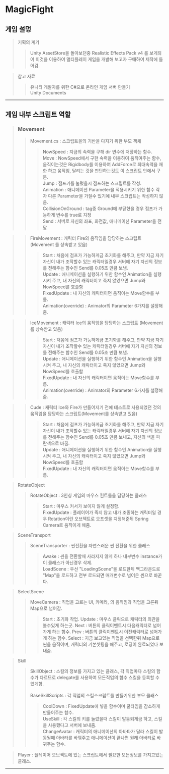 # MagicFight

## 게임 설멍

> 기획의 계기
>> Unity AssetStore을 돌아보던중 Realistic Effects Pack v4 를 보게되어 
>> 이것을 이용하여 멀티플레이 게임을 개발해 보고자 구매하여 제작에 들어감.

> 참고 자료
>> 유니티 개발자를 위한 C#으로 온라인 게임 서버 만들기  
>> Unity Documents

---------

## 게임 내부 스크립트 역할

> ### Movement
> > Movement.cs : 스크립트을의 기반을 다지기 위한 부모 객체 
> > > NowSpeed : 지금의 속력을 구해 dir 변수에 저장하는 함수.   
> > > Move : NowSpeed에서 구한 속력을 이용하여 움직여주는 함수,움직이는것은 Rigidbody를 이용하여 AddForce로 최대속력을 재한 하고 움직임, 달리는 것을 판단하는것도 이 스크립트 안에서 구분.  
> > > Jump : 점프키를 눌렀을시 점프하는 스크립트를 작성.  
> > > Animation : 애니메이션 Parameter을 적용시키기 위한 함수 각자 다른 Parameter을 가질수 있기에 내부 스크립트는 작성하지 않음.  
> > > CollisionOnGround : tag중 Ground에 부딛혔을 경우 점프가 가능하게 변수를 true로 지정  
> > > Send : 서버로 자신의 좌표, 화전값, 애니메이션 Parameter을 전달  

> > FireMovement : 캐릭터 Fire의 움직임을 담당하는 스크립트 (Movement 를 상속받고 있음)
> > > Start : 처음에 점프가 가능하게금 초기화를 해주고, 만약 지금 자기자신이 내가 조작할수 있는 캐릭터일경우 서버에 자기 자신의 정보를 전해주는 함수인 Send를 0.05초 만큼 보냄.  
> > > Update : 애니메이션을 실행하기 위한 함수인 Animation을 실행시켜 주고, 내 자신의 캐릭터이고 죽지 않았으면 Jump와 NowSpeed를 호출함  
> > > FixedUpdate : 내 자신의 캐릭터이면 움직이는 Move함수를 부름.  
> > > Animation(override) : Animator의 Parameter 6가지를 설정해줌.  

> > IceMovement : 캐릭터 Ice의 움직임을 담당하는 스크립트 (Movement 를 상속받고 있음)  
> > > Start : 처음에 점프가 가능하게금 초기화를 해주고, 만약 지금 자기자신이 내가 조작할수 있는 캐릭터일경우 서버에 자기 자신의 정보를 전해주는 함수인 Send를 0.05초 만큼 보냄.  
> > > Update : 애니메이션을 실행하기 위한 함수인 Animation을 실행시켜 주고, 내 자신의 캐릭터이고 죽지 않았으면 Jump와 NowSpeed를 호출함  
> > > FixedUpdate : 내 자신의 캐릭터이면 움직이는 Move함수를 부름.  
> > > Animation(override) : Animator의 Parameter 6가지를 설정해줌.  

> > Cude : 캐릭터 Ice와 Fire가 만들어지기 전에 테스트로 사용되었던 것의 움직임을 담당하는 스크립트(Movement를 상속받고 있음)
> > > Start : 처음에 점프가 가능하게금 초기화를 해주고, 만약 지금 자기자신이 내가 조작할수 있는 캐릭터일경우 서버에 자기 자신의 정보를 전해주는 함수인 Send를 0.05초 만큼 보내고, 자신의 색을 파란색으로 바꿈.   
> > > Update : 애니메이션을 실행하기 위한 함수인 Animation을 실행시켜 주고, 내 자신의 캐릭터이고 죽지 않았으면 Jump와 NowSpeed를 호출함  
> > > FixedUpdate : 내 자신의 캐릭터이면 움직이는 Move함수를 부름. 

> RotateObject
> > RotateObject : 3인칭 게임의 마우스 컨트롤을 담당하는 클래스
> > > Start : 마우스 커서가 보이지 않게 설정함.  
> > > FixedUpdate : 플레이어가 죽지 않고 내가 조종하는 캐릭터일 경우 Rotation이란 오브젝트로 
오프셋을 지정해준뒤 Spring Camera로 움직이게 해줌.  

> SceneTransport 
> > SceneTransporter : 씬전환을 자연스러운 씬 전환을 위한 클래스
> > > Awake : 씬을 전환할때 사라지지 않게 하나 내부변수 instance가 이 클래스가 아닌경우 삭제.  
> > > LoadScene : 우선 "LoadingScene"을 로드한뒤 백그라운드로 "Map"을 로드하고 전부 로드되면 매개변수로 넘어온 씬으로 바꾼다.  

> SelectScene
> > MoveCamera : 직업을 고르는 UI, 카메라, 의 음직임과 직업을 고른뒤 Map으로 넘어감.
> > > Start : 초기화 작업.
> > > Update : 마우스 클릭으로 캐릭터의 외관을 볼수있게 하는곳.
> > > Next : 버튼의 클릭이벤트시 다음캐릭터로 넘어가게 하는 함수.
> > > Prev : 버튼의 클릭이벤트시 이전캐릭터로 넘어가게 하는 함수.
> > > Select : 지금 보고있는 직업을 선택한뒤 Map으로 씬을 움직이며, 캐릭터의 기본셋팅을 해주고, 로딩이 완료되었다 보내줌.

> Skill
> > SkillObject : 스킬의 정보를 가지고 있는 클래스, 각 직업마다 스킬의 함수가 다르므로 delegate를 사용하여 모든직업의 함수 스킬을 등록할 수 있게함.<br><br>
> > BaseSkillScripts : 각 직업의 스킬스크립트를 만들기위한 부모 클래스
> > > CoolDown : FixedUpdate에 넣을 함수이며 쿨타임을 감소하게 만들어주는 함수.  
> > > UseSkill : 각 스킬의 키를 눌렀을때 스킬이 발동되게금 하고, 스킬을 사용했다고 서버에 보내줌.  
> > > ChangeAvatar : 캐릭터의 애니메이션의 아바타가 달라 스킬이 발동될때 아바타를 바꿔주고 애니메이션이 끝나면 원래 아바타로 바꿔주는 함수.

> Player : 플레이어 오브젝트에 있는 스크립트에서 필요한 모든정보를 가지고있는 클래스.
----------